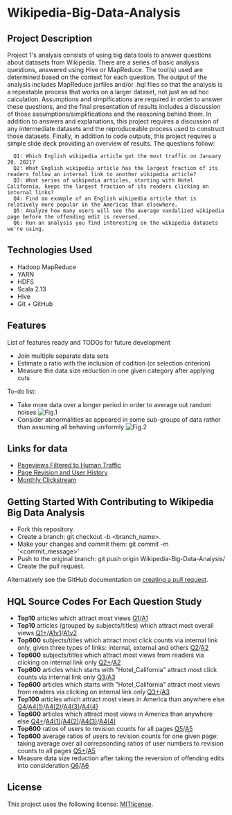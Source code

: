 # Wikipedia-Big-Data-Analysis

## Project Description

Project 1's analysis consists of using big data tools to answer questions about datasets from Wikipedia. There are a series of basic analysis questions, answered using Hive or MapReduce. The tool(s) used are determined based on the context for each question. The output of the analysis includes MapReduce jarfiles and/or .hql files so that the analysis is a repeatable process that works on a larger dataset, not just an ad hoc calculation. Assumptions and simplfications are required in order to answer these questions, and the final presentation of results includes a discussion of those assumptions/simplifications and the reasoning behind them. In addition to answers and explanations, this project requires a discussion of any intermediate datasets and the reproduceable process used to construct those datasets. Finally, in addition to code outputs, this project requires a simple slide deck providing an overview of results. The questions follow: 

      Q1: Which English wikipedia article got the most traffic on January 20, 2021?
      Q2: What English wikipedia article has the largest fraction of its readers follow an internal link to another wikipedia article?
      Q3: What series of wikipedia articles, starting with Hotel California, keeps the largest fraction of its readers clicking on internal links? 
      Q4: Find an example of an English wikipedia article that is relatively more popular in the Americas than elsewhere. 
      Q5: Analyze how many users will see the average vandalized wikipedia page before the offending edit is reversed.
      Q6: Run an analysis you find interesting on the wikipedia datasets we're using.

## Technologies Used

* Hadoop MapReduce
* YARN
* HDFS
* Scala 2.13
* Hive
* Git + GitHub

## Features

List of features ready and TODOs for future development
* Join multiple separate data sets 
* Estimate a ratio with the inclusion of codition (or selection criterion) 
* Measure the data size reduction in one given category after applying cuts 

To-do list:
* Take more data over a longer period in order to average out random noises 
![Fig.1](https://github.com/renjmindy/Wikipedia-Big-Data-Analysis/blob/main/pic/pj1-wb-2.png)
* Consider abnormalities as appeared in some sub-groups of data rather than assuming all behaving uniformly
![Fig.2](https://github.com/renjmindy/Wikipedia-Big-Data-Analysis/blob/main/pic/pj1-wb-3.png)

## Links for data

* [Pageviews Filtered to Human Traffic](https://wikitech.wikimedia.org/wiki/Analytics/Data_Lake/Traffic/Pageviews)
* [Page Revision and User History](https://wikitech.wikimedia.org/wiki/Analytics/Data_Lake/Edits/Mediawiki_history_dumps#Technical_Documentation)
* [Monthly Clickstream](https://meta.wikimedia.org/wiki/Research:Wikipedia_clickstream)

## Getting Started With Contributing to Wikipedia Big Data Analysis
   
* Fork this repository.
* Create a branch: git checkout -b <branch_name>.
* Make your changes and commit them: git commit -m '<commit_message>'
* Push to the original branch: git push origin Wikipedia-Big-Data-Analysis/<location>
* Create the pull request.

Alternatively see the GitHub documentation on [creating a pull request](https://help.github.com/en/github/collaborating-with-issues-and-pull-requests/creating-a-pull-request).

## HQL Source Codes For Each Question Study

* **Top10** articles which attract most views
[Q1](https://github.com/renjmindy/210104-usf-bigdata/blob/main/proj1_0/Project1Q1.sql)/[A1](https://github.com/renjmindy/210104-usf-bigdata/blob/main/proj1_0/Q1A/p1q1t1.tsv)
* **Top10** articles (grouped by subjects/titles) which attract most overall views
[Q1+](https://github.com/renjmindy/210104-usf-bigdata/blob/main/proj1_0/Project1Q1%2B.sql)/[A1v1](https://github.com/renjmindy/210104-usf-bigdata/blob/main/proj1_0/Q1A%2B/p1q9t1.tsv)/[A1v2](https://github.com/renjmindy/210104-usf-bigdata/blob/main/proj1_0/Q1A%2B/p1q9t2.tsv)
* **Top600** subjects/titles which attract most click counts via internal link only, given three types of links: internal, external and others
[Q2](https://github.com/renjmindy/210104-usf-bigdata/blob/main/proj1_0/Project1Q2.sql)/[A2](https://github.com/renjmindy/210104-usf-bigdata/blob/main/proj1_0/Q2A/p1q2t2_8.tsv)
* **Top600** subjects/titles which attract most views from readers via clicking on internal link only
[Q2+](https://github.com/renjmindy/210104-usf-bigdata/blob/main/proj1_0/Project1Q2%2B.sql)/[A2](https://github.com/renjmindy/210104-usf-bigdata/blob/main/proj1_0/Q2A%2B/p1q7t5_1.tsv)
* **Top600** articles which starts with "Hotel_California" attract most click counts via internal link only 
[Q3](https://github.com/renjmindy/210104-usf-bigdata/blob/main/proj1_0/Project1Q3.sql)/[A3](https://github.com/renjmindy/210104-usf-bigdata/blob/main/proj1_0/Q3A/p1q3t1_3.tsv)
* **Top600** articles which starts with "Hotel_California" attract most views from readers via clicking on internal link only
[Q3+](https://github.com/renjmindy/210104-usf-bigdata/blob/main/proj1_0/Project1Q3%2B.sql)/[A3](https://github.com/renjmindy/210104-usf-bigdata/blob/main/proj1_0/Q3A%2B/p1q8t7_1.tsv)
* **Top100** articles which attract most views in America than anywhere else
[Q4](https://github.com/renjmindy/210104-usf-bigdata/blob/main/proj1_0/Project1Q4.sql)/[A4(1)](https://github.com/renjmindy/210104-usf-bigdata/blob/main/proj1_0/Q4A/p1q4t1_d201229_00_05.tsv)/[A4(2)](https://github.com/renjmindy/210104-usf-bigdata/blob/main/proj1_0/Q4A/p1q4t1_d201229_06_11.tsv)/[A4(3)](https://github.com/renjmindy/210104-usf-bigdata/blob/main/proj1_0/Q4A/p1q4t1_d201229_12_17.tsv)/[A4(4)](https://github.com/renjmindy/210104-usf-bigdata/blob/main/proj1_0/Q4A/p1q4t1_d201229_18_23.tsv)
* **Top600** articles which attract most views in America than anywhere else 
[Q4+](https://github.com/renjmindy/210104-usf-bigdata/blob/main/proj1_0/Project1Q4v2.sql)/[A4(1)](https://github.com/renjmindy/210104-usf-bigdata/blob/main/proj1_0/Q4A/p1q4t1_d201229_00_05_2.tsv)/[A4(2)](https://github.com/renjmindy/210104-usf-bigdata/blob/main/proj1_0/Q4A/p1q4t1_d201229_06_11_2.tsv)/[A4(3)](https://github.com/renjmindy/210104-usf-bigdata/blob/main/proj1_0/Q4A/p1q4t1_d201229_12_17_2.tsv)/[A4(4)](https://github.com/renjmindy/210104-usf-bigdata/blob/main/proj1_0/Q4A/p1q4t1_d201229_18_23_2.tsv)
* **Top600** ratios of users to revision counts for all pages
[Q5](https://github.com/renjmindy/210104-usf-bigdata/blob/main/proj1_0/Project1Q5.sql)/[A5](https://github.com/renjmindy/210104-usf-bigdata/blob/main/proj1_0/Q5A/p1q5t1_3.tsv)
* **Top600** average ratios of users to revision counts for one given page: taking average over all correpsonding ratios of user numbers to revision counts to all pages
[Q5+](https://github.com/renjmindy/210104-usf-bigdata/blob/main/proj1_0/Project1Q5v2.sql)/[A5](https://github.com/renjmindy/210104-usf-bigdata/blob/main/proj1_0/Q5A/p1q5t4_1.tsv)
* Measure data size reduction after taking the reversion of offending edits into consideration
[Q6](https://github.com/renjmindy/210104-usf-bigdata/blob/main/proj1_0/Project1Q6.sql)/[A6](https://github.com/renjmindy/210104-usf-bigdata/tree/main/proj1_0/Q6A)

## License

This project uses the following license: [MITlicense](https://mit-license.org/).

